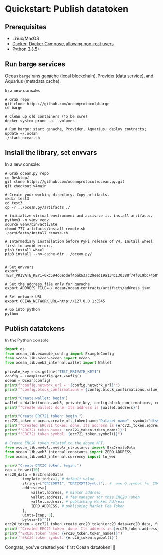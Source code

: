 <!--
Copyright 2021 Ocean Protocol Foundation
SPDX-License-Identifier: Apache-2.0
-->

# Quickstart: Publish datatoken

## Prerequisites

-   Linux/MacOS
-   [Docker](https://docs.docker.com/engine/install/), [Docker Compose](https://docs.docker.com/compose/install/), [allowing non-root users](https://www.thegeekdiary.com/run-docker-as-a-non-root-user/)
-   Python 3.8.5+

## Run barge services

Ocean `barge` runs ganache (local blockchain), Provider (data service), and Aquarius (metadata cache).

In a new console:

```console
# Grab repo
git clone https://github.com/oceanprotocol/barge
cd barge

# Clean up old containers (to be sure)
docker system prune -a --volumes

# Run barge: start ganache, Provider, Aquarius; deploy contracts; update ~/.ocean
./start_ocean.sh
```

## Install the library, set envvars

In a new console:

```console
# Grab ocean.py repo
cd Desktop/
git clone https://github.com/oceanprotocol/ocean.py.git
git checkout v4main

# Create your working directory. Copy artifacts.
mkdir test3
cd test3
cp -r ../ocean.py/artifacts ./

# Initialize virtual environment and activate it. Install artifacts.
python3 -m venv venv
source venv/bin/activate
chmod 777 artifacts/install-remote.sh
./artifacts/install-remote.sh

# Intermediary installation before PyPi release of V4. Install wheel first to avoid errors.
pip3 install wheel
pip3 install --no-cache-dir ../ocean.py/


# Set envvars
export TEST_PRIVATE_KEY1=0xc594c6e5def4bab63ac29eed19a134c130388f74f019bc74b8f4389df2837a58

# Set the address file only for ganache
export ADDRESS_FILE=~/.ocean/ocean-contracts/artifacts/address.json

# Set network URL
export OCEAN_NETWORK_URL=http://127.0.0.1:8545

# Go into python
python
```

## Publish datatokens

In the Python console:

```python
import os
from ocean_lib.example_config import ExampleConfig
from ocean_lib.ocean.ocean import Ocean
from ocean_lib.web3_internal.wallet import Wallet

private_key = os.getenv('TEST_PRIVATE_KEY1')
config = ExampleConfig.get_config()
ocean = Ocean(config)
print(f"config.network_url = '{config.network_url}'")
print(f"config.block_confirmations = {config.block_confirmations.value}")

print("Create wallet: begin")
wallet = Wallet(ocean.web3, private_key, config.block_confirmations, config.transaction_timeout)
print(f"Create wallet: done. Its address is {wallet.address}")

print("Create ERC721 token: begin.")
erc721_token = ocean.create_nft_token(name="Dataset name", symbol="dtsymbol", from_wallet=wallet)
print(f"Created ERC721 token: done. Its address is {erc721_token.address}")
print(f"ERC721 token name: {erc721_token.token_name()}")
print(f"ERC721 token symbol: {erc721_token.symbol()}")

# Create ERC20 token related to the above NFT.
from ocean_lib.models.models_structures import ErcCreateData
from ocean_lib.web3_internal.constants import ZERO_ADDRESS
from ocean_lib.web3_internal.currency import to_wei

print("Create ERC20 token: begin.")
cap = to_wei(10)
erc20_data = ErcCreateData(
        template_index=1, # default value 
        strings=["ERC20DT1", "ERC20DT1Symbol"], # name & symbol for ERC20 token
        addresses=[
            wallet.address, # minter address
            wallet.address, # fee manager for this ERC20 token
            wallet.address, # publishing Market Address
            ZERO_ADDRESS, # publishing Market Fee Token
        ],
        uints=[cap, 0],
        bytess=[b""])
erc20_token = erc721_token.create_erc20_token(erc20_data=erc20_data, from_wallet=wallet)
print(f"Created ERC20 token: done. Its address is {erc20_token.address}")
print(f"ERC20 token name: {erc20_token.token_name()}")
print(f"ERC20 token symbol: {erc20_token.symbol()}")
```

Congrats, you've created your first Ocean datatoken! 🐋
